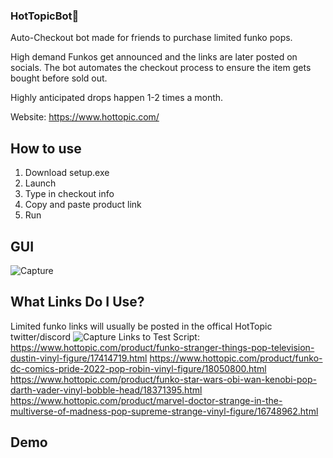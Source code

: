 ### HotTopicBot👣

Auto-Checkout bot made for friends to purchase limited funko pops.

High demand Funkos get announced and the links are later posted on socials. The bot automates the checkout process to ensure the item gets bought before sold out.

Highly anticipated drops happen 1-2 times a month.

Website: https://www.hottopic.com/

## How to use
1. Download setup.exe
2. Launch
3. Type in checkout info
4. Copy and paste product link
5. Run

## GUI
![Capture](https://user-images.githubusercontent.com/22161308/171799421-54a57d60-8fa7-47a0-9d82-12751be21d64.PNG)

## What Links Do I Use?
Limited funko links will usually be posted in the offical HotTopic twitter/discord
![Capture](https://user-images.githubusercontent.com/22161308/171800525-978d5ece-4e4b-4374-b7f6-ad1423b9183d.PNG)
Links to Test Script: <br />
https://www.hottopic.com/product/funko-stranger-things-pop-television-dustin-vinyl-figure/17414719.html
https://www.hottopic.com/product/funko-dc-comics-pride-2022-pop-robin-vinyl-figure/18050800.html
https://www.hottopic.com/product/funko-star-wars-obi-wan-kenobi-pop-darth-vader-vinyl-bobble-head/18371395.html
https://www.hottopic.com/product/marvel-doctor-strange-in-the-multiverse-of-madness-pop-supreme-strange-vinyl-figure/16748962.html

## Demo 








